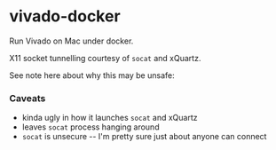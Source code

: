 # vivado-docker

Run Vivado on Mac under docker.

X11 socket tunnelling courtesy of `socat` and xQuartz.

See note here about why this may be unsafe:

### Caveats

- kinda ugly in how it launches `socat` and xQuartz
- leaves `socat` process hanging around
- `socat` is unsecure -- I'm pretty sure just about anyone can connect
